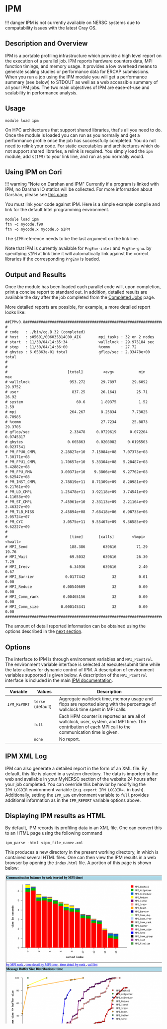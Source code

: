 # IPM

!!! danger
	IPM is not currently available on NERSC systems due to compatability
	issues with the latest Cray OS.

## Description and Overview

IPM is a portable profiling infrastructure which provide a high level report on
the execution of a parallel job. IPM reports hardware counters data, MPI
function timings, and memory usage. It provides a low overhead means to
generate scaling studies or performance data for ERCAP submissions. When you
run a job using the IPM module you will get a performance summary (see below)
to STDOUT as well as a web accessible summary of all your IPM jobs. The two
main objectives of IPM are ease-of-use and scalability in performance analysis.

## Usage

```console
module load ipm
```

On HPC architectures that support shared libraries, that's all you need to do.
Once the module is loaded you can run as you normally and get a performance
profile once the job has successfully completed. You do not need to relink your
code. For static executables and architectures which do not support shared
libraries, a relink is required. You simply load the `ipm` module, add `$(IPM)`
to your link line, and run as you normally would.

## Using IPM on Cori


!!! warning "Note on Darshan and IPM"
    Currently if a program is linked with IPM, no Darshan IO statics will be
    collected.  For more information about Darshan, please see [this
    page](./darshan.md).

You must link your code against IPM. Here is a simple example compile and link
for the default Intel programming environment.

```console
module load ipm
ftn -c mycode.f90
ftn -o mycode.x mycode.o $IPM
```

The `$IPM` reference needs to be the last argument on the link line.

Note that IPM is currently available for `PrgEnv-intel` and `PrgEnv-gnu`. by
specifying `$IPM` at link time it will automatically link against the correct
libraries if the corresponding `PrgEnv` is loaded.

## Output and Results

Once the module has been loaded each parallel code will, upon completion, print
a concise report to standard out. In addition, detailed results are available
the day after the job completed from the [Completed
Jobs](https://www.nersc.gov/users/job-logs-statistics/completed-jobs/) page.

More detailed reports are possible, for example, a more detailed report looks
like:

```console
##IPMv0.8######################################################################
#
# code   : ./bin/cg.B.32 (completed)
# host   : s05601/006035314C00_AIX        mpi_tasks : 32 on 2 nodes
# start  : 11/30/04/14:35:34              wallclock : 29.975184 sec
# stop   : 11/30/04/14:36:00              %comm     : 27.72
# gbytes : 6.65863e-01 total              gflop/sec : 2.33478e+00 total
#
#
#                           [total]         <avg>           min           max
# wallclock                  953.272       29.7897       29.6092       29.9752
# user                        837.25       26.1641         25.71         26.92
# system                        60.6       1.89375          1.52          2.59
# mpi                        264.267       8.25834       7.73025       8.70985
# %comm                                    27.7234       25.8873       29.3705
# gflop/sec                  2.33478     0.0729619      0.072204     0.0745817
# gbytes                    0.665863     0.0208082     0.0195503     0.0237541
# PM_FPU0_CMPL           2.28827e+10   7.15084e+08   7.07373e+08   7.30171e+08
# PM_FPU1_CMPL           1.70657e+10   5.33304e+08   5.28487e+08   5.42882e+08
# PM_FPU_FMA             3.00371e+10    9.3866e+08   9.27762e+08   9.62547e+08
# PM_INST_CMPL           2.78819e+11   8.71309e+09   8.20981e+09   9.21761e+09
# PM_LD_CMPL             1.25478e+11   3.92118e+09   3.74541e+09   4.11658e+09
# PM_ST_CMPL             7.45961e+10   2.33113e+09   2.21164e+09   2.46327e+09
# PM_TLB_MISS            2.45894e+08   7.68418e+06   6.98733e+06   2.05724e+07
# PM_CYC                  3.0575e+11   9.55467e+09   9.36585e+09   9.62227e+09
#
#                            [time]       [calls]        <%mpi>      <%wall>
# MPI_Send                   188.386        639616         71.29        19.76
# MPI_Wait                   69.5032        639616         26.30         7.29
# MPI_Irecv                  6.34936        639616          2.40         0.67
# MPI_Barrier              0.0177442            32          0.01         0.00
# MPI_Reduce              0.00540609            32          0.00         0.00
# MPI_Comm_rank           0.00465156            32          0.00         0.00
# MPI_Comm_size          0.000145341            32          0.00         0.00
###############################################################################
```

The amount of detail reported information can be obtained using the options
described in the [next section](#options).

## Options

The interface to IPM is through environment variables and `MPI_Pcontrol`. The
environment variable interface is selected at execute/submit time while the
later allows for dynamic control of IPM. A description of environment variables
supported is given below. A description of the `MPI_Pcontrol` interface is
included in the main [IPM documentation](https://github.com/nerscadmin/IPM).

Variable     | Values            | Description
-------------|-------------------|------------
`IPM_REPORT` | `terse` (default) | Aggregate wallclock time, memory usage and flops are reported along with the percentage of wallclock time spent in MPI calls.
             | `full`            | Each HPM counter is reported as are all of wallclock, user, system, and MPI time. The contribution of each MPI call to the communication time is given.
             | `none`            | No report.

## IPM XML Log

IPM can also generate a detailed report in the form of an XML file. By default,
this file is placed in a system directory. The data is imported to the web and
available in your MyNERSC section of the website 24 hours after your job
completed. You can override this behavior by modifying the `IPM_LOGDIR`
environment variable (e.g. `export IPM_LOGDIR=.` in bash). Additionally,
setting the `IPM_LOG` environment variable to `full` provides additional
information as in the `IPM_REPORT` variable options above.

## Displaying IPM results as HTML

By default, IPM records its profiling data in an XML file. One can convert this
to an HTML page using the following command

```console
ipm_parse -html <ipm_file_name>.xml
```

This produces a new directory in the present working directory, in which is
contained several HTML files. One can then view the IPM results in a web
browser by opening the `index.html` file. A portion of this page is shown
below:

![IPM graphical report](images/IPM_output.png)
